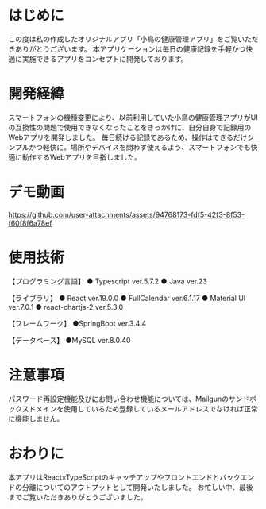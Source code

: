 # はじめに
この度は私の作成したオリジナルアプリ「小鳥の健康管理アプリ」をご覧いただきありがとうございます。
本アプリケーションは毎日の健康記録を手軽かつ快適に実施できるアプリをコンセプトに開発しております。

# 開発経緯
スマートフォンの機種変更により、以前利用していた小鳥の健康管理アプリがUIの互換性の問題で使用できなくなったことをきっかけに、自分自身で記録用のWebアプリを開発しました。
毎日続ける記録であるため、操作はできるだけシンプルかつ軽快に。場所やデバイスを問わず使えるよう、スマートフォンでも快適に動作するWebアプリを目指しました。

# デモ動画
https://github.com/user-attachments/assets/94768173-fdf5-42f3-8f53-f60f8f6a78ef


# 使用技術
【プログラミング言語】
● Typescript ver.5.7.2
● Java ver.23

【ライブラリ】
● React ver.19.0.0
● FullCalendar ver.6.1.17
● Material UI ver.7.0.1
● react-chartjs-2 ver.5.3.0

【フレームワーク】
●SpringBoot ver.3.4.4

【データベース】
●MySQL ver.8.0.40

# 注意事項
パスワード再設定機能及びにお問い合わせ機能については、Mailgunのサンドボックスドメインを使用しているため登録しているメールアドレスでなければ正常に機能しません。

# おわりに
本アプリはReact×TypeScriptのキャッチアップやフロントエンドとバックエンドの分離についてのアウトプットとして開発いたしました。
お忙しい中、最後までご覧いただきありがとうございました。

